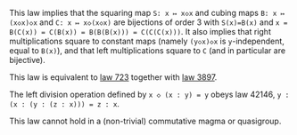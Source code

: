 This law implies that the squaring map `S: x ↦ x◇x` and cubing maps `B: x ↦ (x◇x)◇x` and `C: x ↦ x◇(x◇x)` are bijections of order 3 with `S(x)=B(x)` and `x = B(C(x)) = C(B(x)) = B(B(B(x))) = C(C(C(x)))`.  It also implies that right multiplications square to constant maps (namely `(y◇x)◇x` is `y`-independent, equal to `B(x)`), and that left multiplications square to `C` (and in particular are bijective).

This law is equivalent to [law 723](https://teorth.github.io/equational_theories/implications/?723) together with [law 3897](https://teorth.github.io/equational_theories/implications/?3897).

The left division operation defined by `x ◇ (x : y) = y` obeys law 42146, `y : (x : (y : (z : x))) = z : x`.

This law cannot hold in a (non-trivial) commutative magma or quasigroup.
